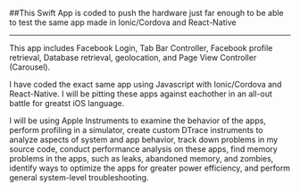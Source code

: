 ##This Swift App is coded to push the hardware just far enough to be able to test the same app made in Ionic/Cordova and React-Native

--------------------------------------------------------------------------------------------------------

This app includes Facebook Login, Tab Bar Controller, Facebook profile retrieval, Database retrieval, geolocation, and Page View Controller (Carousel).

I have coded the exact same app using Javascript with Ionic/Cordova and React-Native. I will be pitting these apps against eachother in an all-out battle for greatst iOS language. 

I will be using Apple Instruments to examine the behavior of the apps, perform profiling in a simulator, create custom DTrace instruments to analyze aspects of system and app behavior, track down problems in my source code, conduct performance analysis on these apps, find memory problems in the apps, such as leaks, abandoned memory, and zombies, identify ways to optimize the apps for greater power efficiency, and perform general system-level troubleshooting. 












